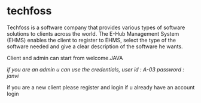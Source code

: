 # techfoss
Techfoss is a software company that provides various types of software solutions to clients across the world. The E-Hub Management System (EHMS) enables the client to register to 
EHMS, select the type of the software needed and give a clear description of the software he wants. 

Client and admin can start from welcome.JAVA

*if you are an admin u can use the credentials, 
user id : A-03 
password : janvi*

if you are a new client please register and login 
if u already have an account login 
